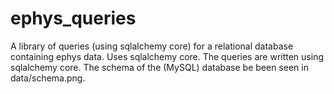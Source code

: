 # ephys_queries

A library of queries (using sqlalchemy core) for a relational database containing ephys data. Uses sqlalchemy core. The queries are written using sqlalchemy core. The schema of the (MySQL) database be been seen in data/schema.png. 
